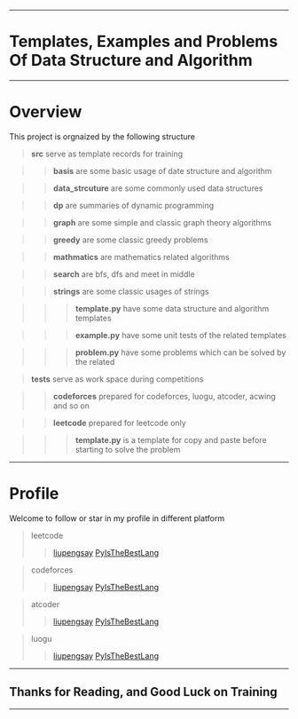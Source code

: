 
***
# Templates, Examples and Problems Of Data Structure and Algorithm
***
# Overview
This project is orgnaized by the following structure
> **src** serve as template records for training

> >**basis** are some basic usage of date structure and algorithm


> >**data_strcuture** are some commonly used data structures


> >**dp** are summaries of dynamic programming


> >**graph** are some simple and classic graph theory algorithms 


> >**greedy** are some classic greedy problems


> >**mathmatics** are mathematics related algorithms


>> **search** are bfs, dfs and meet in middle

>> **strings** are some classic usages of strings

>>> **template.py** have some data structure and algorithm templates



>>> **example.py** have some unit tests of the related templates



>>> **problem.py** have some problems which can be solved by the related 



> **tests** serve as work space during competitions

> > **codeforces** prepared for codeforces, luogu, atcoder, acwing and so on

> > **leetcode** prepared for leetcode only

>>> **template.py** is a template for copy and paste before starting to solve the problem

***
# Profile
Welcome to follow or star in my profile in different platform
> leetcode
>> [liupengsay](https://leetcode.cn/u/liupengsay/)
>> [PyIsTheBestLang](https://leetcode.cn/u/pyisthebestlang/)

> codeforces
>> [liupengsay](https://codeforces.com/profile/liupengsay)
>> [PyIsTheBestLang](https://codeforces.com/profile/PyIsTheBestLang)


> atcoder
>> [liupengsay](https://atcoder.jp/users/liupengsay)
>> [PyIsTheBestLang](https://atcoder.jp/users/PyIsTheBestLang)


> luogu
>> [liupengsay](https://www.luogu.com.cn/user/739032)
>> [PyIsTheBestLang](https://www.luogu.com.cn/user/1184053)

***
## Thanks for Reading, and Good Luck on Training
***
